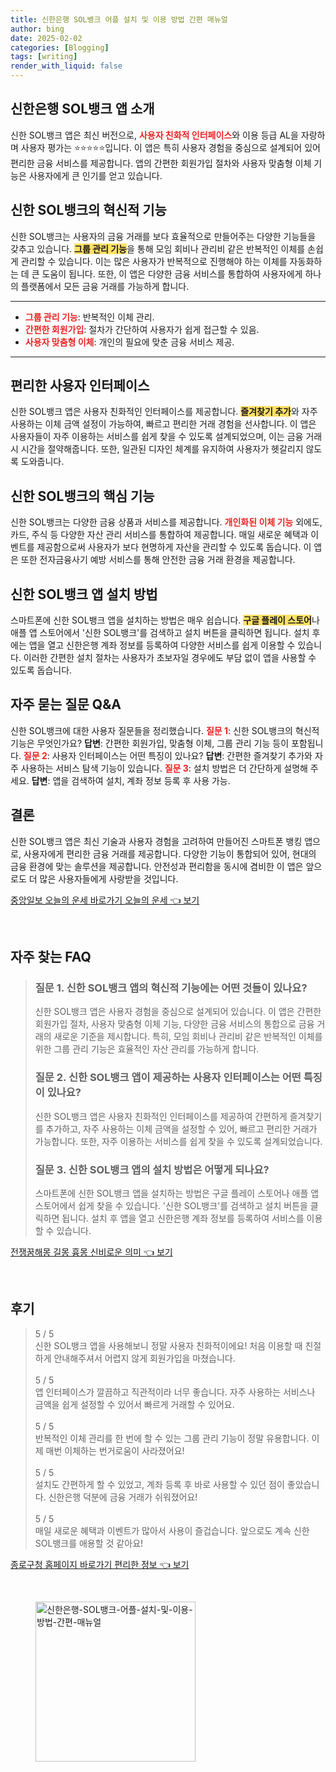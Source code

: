 ```yaml
---
title: 신한은행 SOL뱅크 어플 설치 및 이용 방법 간편 매뉴얼
author: bing
date: 2025-02-02
categories: [Blogging]
tags: [writing]
render_with_liquid: false
---
```



<h2 id='신한앱소개'>신한은행 SOL뱅크 앱 소개</h2>

<p>신한 SOL뱅크 앱은 최신 버전으로, <b><span style="color: #ee2323;">사용자 친화적 인터페이스</span></b>와 이용 등급 AL을 자랑하며 사용자 평가는 ⭐⭐⭐⭐⭐입니다. 이 앱은 특히 사용자 경험을 중심으로 설계되어 있어 편리한 금융 서비스를 제공합니다. 앱의 간편한 회원가입 절차와 사용자 맞춤형 이체 기능은 사용자에게 큰 인기를 얻고 있습니다.</p>

<h2 id='혁신적기능'>신한 SOL뱅크의 혁신적 기능</h2>

<p>신한 SOL뱅크는 사용자의 금융 거래를 보다 효율적으로 만들어주는 다양한 기능들을 갖추고 있습니다. <b><span style="background-color: #ffe066;">그룹 관리 기능</span></b>을 통해 모임 회비나 관리비 같은 반복적인 이체를 손쉽게 관리할 수 있습니다. 이는 많은 사용자가 반복적으로 진행해야 하는 이체를 자동화하는 데 큰 도움이 됩니다. 또한, 이 앱은 다양한 금융 서비스를 통합하여 사용자에게 하나의 플랫폼에서 모든 금융 거래를 가능하게 합니다.</p>

<hr />

<ul>
    <li><b><span style="color: #ee2323;">그룹 관리 기능</span></b>: 반복적인 이체 관리.</li>
    <li><b><span style="color: #ee2323;">간편한 회원가입</span></b>: 절차가 간단하여 사용자가 쉽게 접근할 수 있음.</li>
    <li><b><span style="color: #ee2323;">사용자 맞춤형 이체</span></b>: 개인의 필요에 맞춘 금융 서비스 제공.</li>
</ul>

<hr />

<h2 id='사용자인터페이스'>편리한 사용자 인터페이스</h2>

<p>신한 SOL뱅크 앱은 사용자 친화적인 인터페이스를 제공합니다. <b><span style="background-color: #ffe066;">즐겨찾기 추가</span></b>와 자주 사용하는 이체 금액 설정이 가능하여, 빠르고 편리한 거래 경험을 선사합니다. 이 앱은 사용자들이 자주 이용하는 서비스를 쉽게 찾을 수 있도록 설계되었으며, 이는 금융 거래 시 시간을 절약해줍니다. 또한, 일관된 디자인 체계를 유지하여 사용자가 헷갈리지 않도록 도와줍니다.</p>

<h2 id='핵심기능'>신한 SOL뱅크의 핵심 기능</h2>

<p>신한 SOL뱅크는 다양한 금융 상품과 서비스를 제공합니다. <b><span style="color: #ee2323;">개인화된 이체 기능</span></b> 외에도, 카드, 주식 등 다양한 자산 관리 서비스를 통합하여 제공합니다. 매일 새로운 혜택과 이벤트를 제공함으로써 사용자가 보다 현명하게 자산을 관리할 수 있도록 돕습니다. 이 앱은 또한 전자금융사기 예방 서비스를 통해 안전한 금융 거래 환경을 제공합니다.</p>

<h2 id='앱설치방법'>신한 SOL뱅크 앱 설치 방법</h2>

<p>스마트폰에 신한 SOL뱅크 앱을 설치하는 방법은 매우 쉽습니다. <b><span style="background-color: #ffe066;">구글 플레이 스토어</span></b>나 애플 앱 스토어에서 '신한 SOL뱅크'를 검색하고 설치 버튼을 클릭하면 됩니다. 설치 후에는 앱을 열고 신한은행 계좌 정보를 등록하여 다양한 서비스를 쉽게 이용할 수 있습니다. 이러한 간편한 설치 절차는 사용자가 초보자일 경우에도 부담 없이 앱을 사용할 수 있도록 돕습니다.</p>

<h2 id='자주묻는질문'>자주 묻는 질문 Q&A</h2>

<p>신한 SOL뱅크에 대한 사용자 질문들을 정리했습니다. <b><span style="color: #ee2323;">질문 1</span></b>: 신한 SOL뱅크의 혁신적 기능은 무엇인가요? <b>답변</b>: 간편한 회원가입, 맞춤형 이체, 그룹 관리 기능 등이 포함됩니다. <b><span style="color: #ee2323;">질문 2</span></b>: 사용자 인터페이스는 어떤 특징이 있나요? <b>답변</b>: 간편한 즐겨찾기 추가와 자주 사용하는 서비스 탐색 기능이 있습니다. <b><span style="color: #ee2323;">질문 3</span></b>: 설치 방법은 더 간단하게 설명해 주세요. <b>답변</b>: 앱을 검색하여 설치, 계좌 정보 등록 후 사용 가능.</p>

<h2 id='결론'>결론</h2>

<p>신한 SOL뱅크 앱은 최신 기술과 사용자 경험을 고려하여 만들어진 스마트폰 뱅킹 앱으로, 사용자에게 편리한 금융 거래를 제공합니다. 다양한 기능이 통합되어 있어, 현대의 금융 환경에 맞는 솔루션을 제공합니다. 안전성과 편리함을 동시에 겸비한 이 앱은 앞으로도 더 많은 사용자들에게 사랑받을 것입니다.</p>


<p><a class="click-button" title="중앙일보 오늘의 운세 바로가기 오늘의 운세" href="https://afficreate.github.io/posts/%EC%A4%91%EC%95%99%EC%9D%BC%EB%B3%B4-%EC%98%A4%EB%8A%98%EC%9D%98-%EC%9A%B4%EC%84%B8-%EB%B0%94%EB%A1%9C%EA%B0%80%EA%B8%B0-%EC%98%A4%EB%8A%98%EC%9D%98-%EC%9A%B4%EC%84%B8/" rel="dofollow">중앙일보 오늘의 운세 바로가기 오늘의 운세 👈 보기</a></p><br>
<h2 id='자주_찾는_FAQ'>자주 찾는 FAQ</h2>
<div itemscope="" itemtype="https://schema.org/FAQPage"> 
<blockquote> 
<div itemscope="" itemprop="mainEntity" itemtype="https://schema.org/Question"> 
<h3 itemprop="name">질문 1. 신한 SOL뱅크 앱의 혁신적 기능에는 어떤 것들이 있나요?</h3> 
<div itemscope="" itemprop="acceptedAnswer" itemtype="https://schema.org/Answer"> 
<span itemprop="text"> 
<p>신한 SOL뱅크 앱은 사용자 경험을 중심으로 설계되어 있습니다. 이 앱은 간편한 회원가입 절차, 사용자 맞춤형 이체 기능, 다양한 금융 서비스의 통합으로 금융 거래의 새로운 기준을 제시합니다. 특히, 모임 회비나 관리비 같은 반복적인 이체를 위한 그룹 관리 기능은 효율적인 자산 관리를 가능하게 합니다.</p> 
</span> 
</div> 
</div> 

<div itemscope="" itemprop="mainEntity" itemtype="https://schema.org/Question"> 
<h3 itemprop="name">질문 2. 신한 SOL뱅크 앱이 제공하는 사용자 인터페이스는 어떤 특징이 있나요?</h3> 
<div itemscope="" itemprop="acceptedAnswer" itemtype="https://schema.org/Answer"> 
<span itemprop="text"> 
<p>신한 SOL뱅크 앱은 사용자 친화적인 인터페이스를 제공하여 간편하게 즐겨찾기를 추가하고, 자주 사용하는 이체 금액을 설정할 수 있어, 빠르고 편리한 거래가 가능합니다. 또한, 자주 이용하는 서비스를 쉽게 찾을 수 있도록 설계되었습니다.</p> 
</span> 
</div> 
</div> 

<div itemscope="" itemprop="mainEntity" itemtype="https://schema.org/Question"> 
<h3 itemprop="name">질문 3. 신한 SOL뱅크 앱의 설치 방법은 어떻게 되나요?</h3> 
<div itemscope="" itemprop="acceptedAnswer" itemtype="https://schema.org/Answer"> 
<span itemprop="text"> 
<p>스마트폰에 신한 SOL뱅크 앱을 설치하는 방법은 구글 플레이 스토어나 애플 앱 스토어에서 쉽게 찾을 수 있습니다. '신한 SOL뱅크'를 검색하고 설치 버튼을 클릭하면 됩니다. 설치 후 앱을 열고 신한은행 계좌 정보를 등록하여 서비스를 이용할 수 있습니다.</p> 
</span> 
</div> 
</div> 
</blockquote> 
</div>
<p><a class="click-button" title="전쟁꿈해몽 길몽 흉몽 신비로운 의미" href="https://afficreate.github.io/posts/%EC%A0%84%EC%9F%81%EA%BF%88%ED%95%B4%EB%AA%BD-%EA%B8%B8%EB%AA%BD-%ED%9D%89%EB%AA%BD-%EC%8B%A0%EB%B9%84%EB%A1%9C%EC%9A%B4-%EC%9D%98%EB%AF%B8/" rel="dofollow">전쟁꿈해몽 길몽 흉몽 신비로운 의미 👈 보기</a></p><br>
<h2 id='후기'>후기</h2>
<div itemscope itemtype="https://schema.org/Product">
  <blockquote>
  <div itemprop="review" itemscope itemtype="https://schema.org/Review">
      <div itemprop="reviewRating" itemscope itemtype="https://schema.org/Rating"> <span itemprop="ratingValue">5</span> / <span itemprop="bestRating">5</span> </div>
      <span itemprop="reviewBody">신한 SOL뱅크 앱을 사용해보니 정말 사용자 친화적이에요! 처음 이용할 때 친절하게 안내해주셔서 어렵지 않게 회원가입을 마쳤습니다.</span>
  </div>
  <br>
  <div itemprop="review" itemscope itemtype="https://schema.org/Review">
      <div itemprop="reviewRating" itemscope itemtype="https://schema.org/Rating"> <span itemprop="ratingValue">5</span> / <span itemprop="bestRating">5</span> </div>
      <span itemprop="reviewBody">앱 인터페이스가 깔끔하고 직관적이라 너무 좋습니다. 자주 사용하는 서비스나 금액을 쉽게 설정할 수 있어서 빠르게 거래할 수 있어요.</span>
  </div>
  <br>
  <div itemprop="review" itemscope itemtype="https://schema.org/Review">
      <div itemprop="reviewRating" itemscope itemtype="https://schema.org/Rating"> <span itemprop="ratingValue">5</span> / <span itemprop="bestRating">5</span> </div>
      <span itemprop="reviewBody">반복적인 이체 관리를 한 번에 할 수 있는 그룹 관리 기능이 정말 유용합니다. 이제 매번 이체하는 번거로움이 사라졌어요!</span>
  </div>
  <br>
  <div itemprop="review" itemscope itemtype="https://schema.org/Review">
      <div itemprop="reviewRating" itemscope itemtype="https://schema.org/Rating"> <span itemprop="ratingValue">5</span> / <span itemprop="bestRating">5</span> </div>
      <span itemprop="reviewBody">설치도 간편하게 할 수 있었고, 계좌 등록 후 바로 사용할 수 있던 점이 좋았습니다. 신한은행 덕분에 금융 거래가 쉬워졌어요!</span>
  </div>
  <br>
  <div itemprop="review" itemscope itemtype="https://schema.org/Review">
      <div itemprop="reviewRating" itemscope itemtype="https://schema.org/Rating"> <span itemprop="ratingValue">5</span> / <span itemprop="bestRating">5</span> </div>
      <span itemprop="reviewBody">매일 새로운 혜택과 이벤트가 많아서 사용이 즐겁습니다. 앞으로도 계속 신한 SOL뱅크를 애용할 것 같아요!</span>
  </div>
  </blockquote>
</div>
<p><a class="click-button" title="종로구청 홈페이지 바로가기 편리한 정보" href="https://afficreate.github.io/posts/%EC%A2%85%EB%A1%9C%EA%B5%AC%EC%B2%AD-%ED%99%88%ED%8E%98%EC%9D%B4%EC%A7%80-%EB%B0%94%EB%A1%9C%EA%B0%80%EA%B8%B0-%ED%8E%B8%EB%A6%AC%ED%95%9C-%EC%A0%95%EB%B3%B4/" rel="dofollow">종로구청 홈페이지 바로가기 편리한 정보 👈 보기</a></p><br>
<figure class="image"><img src="https://afficreate.github.io/assets/img/thumbnail/신한은행-SOL뱅크-어플-설치-및-이용-방법-간편-매뉴얼.webp" alt="신한은행-SOL뱅크-어플-설치-및-이용-방법-간편-매뉴얼" width="256" height="256"></figure>